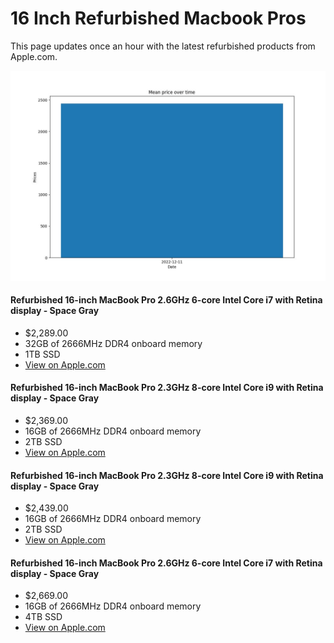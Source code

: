 
# 16 Inch Refurbished Macbook Pros

This page updates once an hour with the latest refurbished products from Apple.com. 

![Prices over time](prices.jpg?raw=true "Prices over time")


#### Refurbished 16-inch MacBook Pro 2.6GHz 6-core Intel Core i7 with Retina display - Space Gray
- $2,289.00
- 32GB of 2666MHz DDR4 onboard memory
- 1TB SSD
- [View on Apple.com](https://apple.com/shop/product/G0ZMKLL/A/refurbished-16-inch-macbook-pro-26ghz-6-core-intel-core-i7-with-retina-display-space-gray?fnode=732d05b4eaaa8292df43f06ac60f6a2d70942b134e6928f4e47891fe2e3f03173cceb8b50cc124d6f7302a431f11c6753fb9d590e6dc0f61ca4bccdfac4ca0d0d495b1e59a31d4139dece501a8e2d2b5)
    
#### Refurbished 16-inch MacBook Pro 2.3GHz 8-core Intel Core i9 with Retina display - Space Gray
- $2,369.00
- 16GB of 2666MHz DDR4 onboard memory
- 2TB SSD
- [View on Apple.com](https://apple.com/shop/product/G0Y00LL/A/refurbished-16-inch-macbook-pro-23ghz-8-core-intel-core-i9-with-retina-display-space-gray?fnode=732d05b4eaaa8292df43f06ac60f6a2d70942b134e6928f4e47891fe2e3f03173cceb8b50cc124d6f7302a431f11c6753fb9d590e6dc0f61ca4bccdfac4ca0d0d495b1e59a31d4139dece501a8e2d2b5)
    
#### Refurbished 16-inch MacBook Pro 2.3GHz 8-core Intel Core i9 with Retina display - Space Gray
- $2,439.00
- 16GB of 2666MHz DDR4 onboard memory
- 2TB SSD
- [View on Apple.com](https://apple.com/shop/product/G0Y04LL/A/refurbished-16-inch-macbook-pro-23ghz-8-core-intel-core-i9-with-retina-display-space-gray?fnode=732d05b4eaaa8292df43f06ac60f6a2d70942b134e6928f4e47891fe2e3f03173cceb8b50cc124d6f7302a431f11c6753fb9d590e6dc0f61ca4bccdfac4ca0d0d495b1e59a31d4139dece501a8e2d2b5)
    
#### Refurbished 16-inch MacBook Pro 2.6GHz 6-core Intel Core i7 with Retina display - Space Gray
- $2,669.00
- 16GB of 2666MHz DDR4 onboard memory
- 4TB SSD
- [View on Apple.com](https://apple.com/shop/product/G0XZ2LL/A/refurbished-16-inch-macbook-pro-26ghz-6-core-intel-core-i7-with-retina-display-space-gray?fnode=732d05b4eaaa8292df43f06ac60f6a2d70942b134e6928f4e47891fe2e3f03173cceb8b50cc124d6f7302a431f11c6753fb9d590e6dc0f61ca4bccdfac4ca0d0d495b1e59a31d4139dece501a8e2d2b5)
    